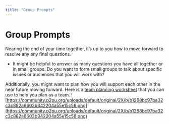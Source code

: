 ```yaml
---
title: "Group Prompts"
---
```

# Group Prompts

Nearing the end of your time together, it’s up to you how to move forward to resolve any any final questions. 

- It might be helpful to answer as many questions you have all together or in small groups. Do you want to form small groups to talk about specific issues or audiences that you will work with?

Additionally, you might want to plan how you will support each other in the near future moving forward. Here is a [team planning worksheet](https://community.p2pu.org/t/team-planning-worksheet-for-your-p2pu-community/2783 ) that you can use to help you plan as a team. 
![https://community.p2pu.org/uploads/default/original/2X/b/b1268bc97ba32c3c882a6603b342204a55e15c58.png](https://community.p2pu.org/uploads/default/original/2X/b/b1268bc97ba32c3c882a6603b342204a55e15c58.png)



